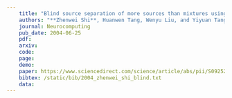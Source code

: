 ```yaml
---
    title: "Blind source separation of more sources than mixtures using generalized exponential mixture models"
    authors: "**Zhenwei Shi**, Huanwen Tang, Wenyu Liu, and Yiyuan Tang"
    journal: Neurocomputing
    pub_date: 2004-06-25
    pdf: 
    arxiv: 
    code: 
    page: 
    demo: 
    paper: https://www.sciencedirect.com/science/article/abs/pii/S0925231204002772
    bibtex: /static/bib/2004_zhenwei_shi_blind.txt
    data:
---
```

    